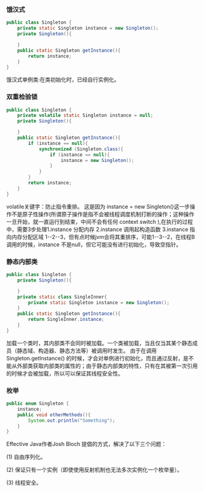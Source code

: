 ### 饿汉式
```java
public class Singleton {
    private static Singleton instance = new Singleton();
    private Singleton(){

    }
    public static Singleton getInstance(){
        return instance;
    }
}
```

饿汉式单例类:在类初始化时，已经自行实例化。
### 双重检验锁
```java
public class Singleton {
    private volatile static Singleton instance = null;
    private Singleton(){

    }
    public static Singleton getInstance(){
        if (instance == null){
            synchronized (Singleton.class){
                if (instance == null){
                    instance = new Singleton();
                }
            }
        }
        return instance;
    }
}
```

volatile关键字：防止指令重排。
这是因为 instance = new Singleton()这一步操作不是原子性操作(所谓原子操作是指不会被线程调度机制打断的操作；这种操作一旦开始，就一直运行到结束，中间不会有任何 context switch ),在执行的过程中，需要3步处理1.instance 分配内存 2.instance 调用起构造函数 3.instance 指向内存分配区域 1--2--3，但有点时候jvm会将其重排序，可能1--3--2，在线程B调用的时候，instance 不是null，但它可能没有进行初始化，导致空指针。
### 静态内部类
```java
public class Singleton {
    private Singleton(){

    }
    private static class SingleInner{
        private static Singleton instance = new Singleton();
    }
    public static Singleton getInstance(){
        return SingleInner.instance;
    }
}
```
加载一个类时，其内部类不会同时被加载。一个类被加载，当且仅当其某个静态成员（静态域、构造器、静态方法等）被调用时发生。 由于在调用 Singleton.getInstance() 的时候，才会对单例进行初始化，而且通过反射，是不能从外部类获取内部类的属性的；由于静态内部类的特性，只有在其被第一次引用的时候才会被加载，所以可以保证其线程安全性。 
### 枚举
```java
public enum Singleton {
    instance;
    public void otherMethods(){
        System.out.println("Something");
    }
}
```
Effective Java作者Josh Bloch 提倡的方式，解决了以下三个问题：

(1) 自由序列化。

(2) 保证只有一个实例（即使使用反射机制也无法多次实例化一个枚举量）。

(3) 线程安全。
